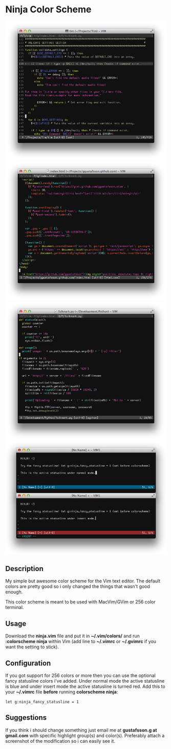 Ninja Color Scheme
==================

![Preview 1](https://github.com/ggustafsson/Ninja-Color-Scheme/raw/master/Preview/Preview1.png)
![Preview 2](https://github.com/ggustafsson/Ninja-Color-Scheme/raw/master/Preview/Preview2.png)
![Preview 3](https://github.com/ggustafsson/Ninja-Color-Scheme/raw/master/Preview/Preview3.png)
![Preview 4](https://github.com/ggustafsson/Ninja-Color-Scheme/raw/master/Preview/Preview4.png)

Description
-----------
My simple but awesome color scheme for the Vim text editor. The default colors
are pretty good so i only changed the things that wasn't good enough.

This color scheme is meant to be used with MacVim/GVim or 256 color terminal.

Usage
-----
Download the **ninja.vim** file and put it in **~/.vim/colors/** and run
**:colorscheme ninja** within Vim (add line to **~/.vimrc** or **~/.gvimrc** if
you want the setting to stick).

Configuration
-------------
If you got support for 256 colors or more then you can use the optional fancy
statusline colors i've added. Under normal mode the active statusline is blue
and under insert mode the active statusline is turned red. Add this to your
**~/.vimrc** file **before** running **colorscheme ninja**:

    let g:ninja_fancy_statusline = 1

Suggestions
-----------
If you think i should change something just email me at
**gustafsson.g at gmail.com** with specific highlight group(s) and color(s).
Preferably attach a screenshot of the modification so i can easily see it.

